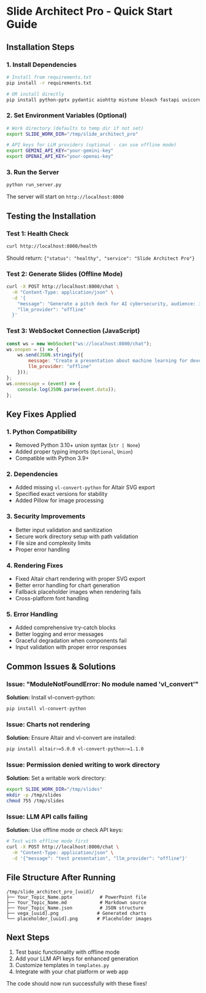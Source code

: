 # Slide Architect Pro - Quick Start Guide

## Installation Steps

### 1. Install Dependencies
```bash
# Install from requirements.txt
pip install -r requirements.txt

# OR install directly
pip install python-pptx pydantic aiohttp mistune bleach fastapi uvicorn requests altair vl-convert-python cairosvg Pillow
```

### 2. Set Environment Variables (Optional)
```bash
# Work directory (defaults to temp dir if not set)
export SLIDE_WORK_DIR="/tmp/slide_architect_pro"

# API keys for LLM providers (optional - can use offline mode)
export GEMINI_API_KEY="your-gemini-key"
export OPENAI_API_KEY="your-openai-key"
```

### 3. Run the Server
```bash
python run_server.py
```

The server will start on `http://localhost:8000`

## Testing the Installation

### Test 1: Health Check
```bash
curl http://localhost:8000/health
```
Should return: `{"status": "healthy", "service": "Slide Architect Pro"}`

### Test 2: Generate Slides (Offline Mode)
```bash
curl -X POST http://localhost:8000/chat \
  -H "Content-Type: application/json" \
  -d '{
    "message": "Generate a pitch deck for AI cybersecurity, audience: investors",
    "llm_provider": "offline"
  }'
```

### Test 3: WebSocket Connection (JavaScript)
```javascript
const ws = new WebSocket("ws://localhost:8000/chat");
ws.onopen = () => {
    ws.send(JSON.stringify({
        message: "Create a presentation about machine learning for developers",
        llm_provider: "offline"
    }));
};
ws.onmessage = (event) => {
    console.log(JSON.parse(event.data));
};
```

## Key Fixes Applied

### 1. **Python Compatibility**
- Removed Python 3.10+ union syntax (`str | None`)
- Added proper typing imports (`Optional`, `Union`)
- Compatible with Python 3.9+

### 2. **Dependencies**
- Added missing `vl-convert-python` for Altair SVG export
- Specified exact versions for stability
- Added Pillow for image processing

### 3. **Security Improvements**
- Better input validation and sanitization
- Secure work directory setup with path validation
- File size and complexity limits
- Proper error handling

### 4. **Rendering Fixes**
- Fixed Altair chart rendering with proper SVG export
- Better error handling for chart generation
- Fallback placeholder images when rendering fails
- Cross-platform font handling

### 5. **Error Handling**
- Added comprehensive try-catch blocks
- Better logging and error messages
- Graceful degradation when components fail
- Input validation with proper error responses

## Common Issues & Solutions

### Issue: "ModuleNotFoundError: No module named 'vl_convert'"
**Solution:** Install vl-convert-python:
```bash
pip install vl-convert-python
```

### Issue: Charts not rendering
**Solution:** Ensure Altair and vl-convert are installed:
```bash
pip install altair>=5.0.0 vl-convert-python>=1.1.0
```

### Issue: Permission denied writing to work directory
**Solution:** Set a writable work directory:
```bash
export SLIDE_WORK_DIR="/tmp/slides"
mkdir -p /tmp/slides
chmod 755 /tmp/slides
```

### Issue: LLM API calls failing
**Solution:** Use offline mode or check API keys:
```bash
# Test with offline mode first
curl -X POST http://localhost:8000/chat \
  -H "Content-Type: application/json" \
  -d '{"message": "test presentation", "llm_provider": "offline"}'
```

## File Structure After Running
```
/tmp/slide_architect_pro_[uuid]/
├── Your_Topic_Name.pptx          # PowerPoint file
├── Your_Topic_Name.md            # Markdown source
├── Your_Topic_Name.json          # JSON structure
├── vega_[uuid].png              # Generated charts
└── placeholder_[uuid].png       # Placeholder images
```

## Next Steps
1. Test basic functionality with offline mode
2. Add your LLM API keys for enhanced generation
3. Customize templates in `templates.py`
4. Integrate with your chat platform or web app

The code should now run successfully with these fixes!
